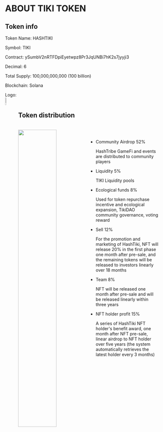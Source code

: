 # ABOUT TIKI TOKEN

## Token info

Token Name: HASHTIKI

Symbol: TIKI

Contract: ySumbV2nRTFDpiEyetwpz8Pr3JqUNBi7hK2s7jyyji3

Decimal: 6

Total Supply: 100,000,000,000 (100 billion) 

Blockchain: Solana

Logo: 
</br>
<img src=https://ipfs.io/ipfs/QmPq97uixRNPmL8jQXgsopKWPCyd7ALFt2m6VtEwwyRXUi align='left' width=8% />
</br>

## Token distribution
</br>
<img src=https://ipfs.io/ipfs/QmXY9Ap7FjNBCSZpXyj9TFjRTeMNZFQbPhp13yKb2u9yBY align='left' width=50% />
</br>

- Community Airdrop 52%

  HashTribe GameFi and events are distributed to community players



- Liquidity 5%

  TIKI Liquidity pools



- Ecological funds 8%

  Used for token repurchase incentive and ecological expansion, TikiDAO community governance, voting reward  



- Sell 12% 

  For the promotion and marketing of HashTiki, NFT will release 20% in the first phase one month after pre-sale, and the remaining tokens will be released to investors linearly over 18 months 



- Team 8%

  NFT will be released one month after pre-sale and will be released linearly within three years



- NFT holder profit 15%

  A series of HashTiki NFT holder's benefit award, one month after NFT pre-sale, linear airdrop to NFT holder over five years (the system automatically retrieves the latest holder every 3 months)

